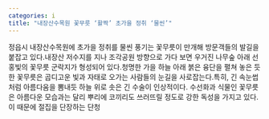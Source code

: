```yaml
---
categories: i
title: "내장산수목원 꽃무릇 ‘활짝’ 초가을 정취 ‘물씬’"
---
```

정읍시 내장산수목원에 초가을 정취를 물씬 풍기는 꽃무릇이 만개해 방문객들의 발길을 붙잡고 있다.내장산 저수지를 지나 조각공원 방향으로 가다 보면 우거진 나무숲 아래 선홍빛의 꽃무릇 군락지가 형성되어 있다.청명한 가을 하늘 아래 붉은 융단을 펼쳐 놓은 듯한 꽃무릇은 곱디고운 빛과 자태로 오가는 사람들의 눈길을 사로잡는다.특히, 긴 속눈썹처럼 아름다움을 뽐내듯 하늘 위로 솟은 긴 수술이 인상적이다. 수선화과 식물인 꽃무릇은 아름다운 모습과는 달리 뿌리에 코끼리도 쓰러뜨릴 정도로 강한 독성을 가지고 있다. 이 때문에 절집을 단장하는 단청